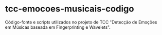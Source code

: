# tcc-emocoes-musicais-codigo
Código-fonte e scripts utilizados no projeto de TCC "Detecção de Emoções em Músicas baseada em Fingerprinting e Wavelets".
